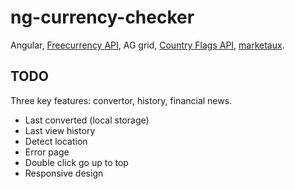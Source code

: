# ng-currency-checker

Angular, [Freecurrency API](https://freecurrencyapi.com/), AG grid,
[Country Flags API](https://flagsapi.com/),
[marketaux](https://www.marketaux.com/).

## TODO

Three key features: convertor, history, financial news.

- Last converted (local storage)
- Last view history
- Detect location
- Error page
- Double click go up to top
- Responsive design
